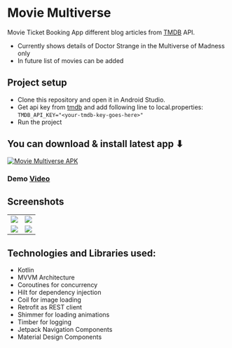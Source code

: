 # Movie Multiverse

Movie Ticket Booking App different blog articles from [TMDB](https://www.themoviedb.org/) API.
- Currently shows details of Doctor Strange in the Multiverse of Madness only
- In future list of movies can be added

## Project setup

- Clone this repository and open it in Android Studio.
- Get api key from [tmdb](https://www.themoviedb.org/signup) and add following line to
  local.properties:   
  ```TMDB_API_KEY="<your-tmdb-key-goes-here>"```
- Run the project

## You can download & install latest app ⬇

[![Movie Multiverse APK](https://img.shields.io/badge/Download-Latest-App?style=for-the-badge&logo=android)](https://github.com/mrwhoknows55/movie-miltiverse/releases/download/1.0/app-release.apk)

### Demo [Video](https://drive.google.com/file/d/1P3z6XyDGpMq0ERMoKtMqlpc1SoBo2qCE/view?usp=share_link)

## Screenshots
<table>
  <tr>
    <td><img src = ".github/docs/light_1.png"></td>
    <td><img src = ".github/docs/dark_1.png"></td>
  </tr>
  <tr>
      <td><img src = ".github/docs/light_2.png"></td>
    <td><img src = ".github/docs/dark_2.png"></td>
  </tr>
</table>   


## Technologies and Libraries used:

- Kotlin
- MVVM Architecture
- Coroutines for concurrency
- Hilt for dependency injection
- Coil for image loading
- Retrofit as REST client
- Shimmer for loading animations
- Timber for logging
- Jetpack Navigation Components
- Material Design Components